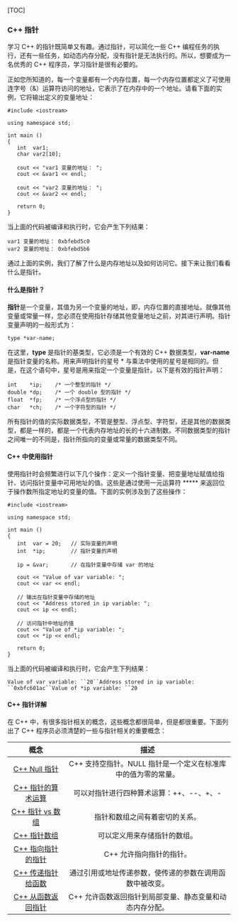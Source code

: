 [TOC]

### C++ 指针

学习 C++ 的指针既简单又有趣。通过指针，可以简化一些 C++ 编程任务的执行，还有一些任务，如动态内存分配，没有指针是无法执行的。所以，想要成为一名优秀的 C++ 程序员，学习指针是很有必要的。

正如您所知道的，每一个变量都有一个内存位置，每一个内存位置都定义了可使用连字号（&）运算符访问的地址，它表示了在内存中的一个地址。请看下面的实例，它将输出定义的变量地址：

```
#include <iostream>

using namespace std;

int main ()
{
   int  var1;
   char var2[10];

   cout << "var1 变量的地址： ";
   cout << &var1 << endl;

   cout << "var2 变量的地址： ";
   cout << &var2 << endl;

   return 0;
}
```

当上面的代码被编译和执行时，它会产生下列结果：

```
var1 变量的地址： 0xbfebd5c0
var2 变量的地址： 0xbfebd5b6
```

通过上面的实例，我们了解了什么是内存地址以及如何访问它。接下来让我们看看什么是指针。

#### 什么是指针？

**指针**是一个变量，其值为另一个变量的地址，即，内存位置的直接地址。就像其他变量或常量一样，您必须在使用指针存储其他变量地址之前，对其进行声明。指针变量声明的一般形式为：

```
type *var-name;
```

在这里，**type** 是指针的基类型，它必须是一个有效的 C++ 数据类型，**var-name** 是指针变量的名称。用来声明指针的星号 * 与乘法中使用的星号是相同的。但是，在这个语句中，星号是用来指定一个变量是指针。以下是有效的指针声明：

```
int    *ip;    /* 一个整型的指针 */
double *dp;    /* 一个 double 型的指针 */
float  *fp;    /* 一个浮点型的指针 */
char   *ch;    /* 一个字符型的指针 */
```

所有指针的值的实际数据类型，不管是整型、浮点型、字符型，还是其他的数据类型，都是一样的，都是一个代表内存地址的长的十六进制数。不同数据类型的指针之间唯一的不同是，指针所指向的变量或常量的数据类型不同。

#### C++ 中使用指针

使用指针时会频繁进行以下几个操作：定义一个指针变量、把变量地址赋值给指针、访问指针变量中可用地址的值。这些是通过使用一元运算符 ***** 来返回位于操作数所指定地址的变量的值。下面的实例涉及到了这些操作：

```
#include <iostream>

using namespace std;

int main ()
{
   int  var = 20;   // 实际变量的声明
   int  *ip;        // 指针变量的声明

   ip = &var;       // 在指针变量中存储 var 的地址

   cout << "Value of var variable: ";
   cout << var << endl;

   // 输出在指针变量中存储的地址
   cout << "Address stored in ip variable: ";
   cout << ip << endl;

   // 访问指针中地址的值
   cout << "Value of *ip variable: ";
   cout << *ip << endl;

   return 0;
}
```

当上面的代码被编译和执行时，它会产生下列结果：

```
Value of var variable: ``20``Address stored in ip variable: ``0xbfc601ac``Value of *ip variable: ``20
```

#### C++ 指针详解

在 C++ 中，有很多指针相关的概念，这些概念都很简单，但是都很重要。下面列出了 C++ 程序员必须清楚的一些与指针相关的重要概念：

|                             概念                             |                             描述                             |
| :----------------------------------------------------------: | :----------------------------------------------------------: |
| [C++ Null 指针](https://www.nowcoder.com/tutorial/10003/99666dfbe5114343adf105ae32d1b96d) | C++ 支持空指针。NULL 指针是一个定义在标准库中的值为零的常量。 |
| [C++ 指针的算术运算](https://www.nowcoder.com/tutorial/10003/876d35a10fa14a2db5c2e5790f65a35d) |           可以对指针进行四种算术运算：++、--、+、-           |
| [C++ 指针 vs 数组](https://www.nowcoder.com/tutorial/10003/c589a69ab3474b22857c7e44ea56cc91) |                指针和数组之间有着密切的关系。                |
| [C++ 指针数组](https://www.nowcoder.com/tutorial/10003/50ef40f75a3349a290aac316e5f8ecbb) |                 可以定义用来存储指针的数组。                 |
| [C++ 指向指针的指针](https://www.nowcoder.com/tutorial/10003/83cefecd69c54fdaa9821f6785841cf7) |                   C++ 允许指向指针的指针。                   |
| [C++ 传递指针给函数](https://www.nowcoder.com/tutorial/10003/02be63041f6041129c97f4a5f897ba32) |   通过引用或地址传递参数，使传递的参数在调用函数中被改变。   |
| [C++ 从函数返回指针](https://www.nowcoder.com/tutorial/10003/1c51b445635d4fb2ac950e33a93278ae) |   C++ 允许函数返回指针到局部变量、静态变量和动态内存分配。   |
